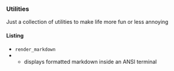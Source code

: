 ### Utilities

Just a collection of utilities to make life more fun or less annoying

#### Listing

+ `render_markdown`
+ + displays formatted markdown inside an ANSI terminal


